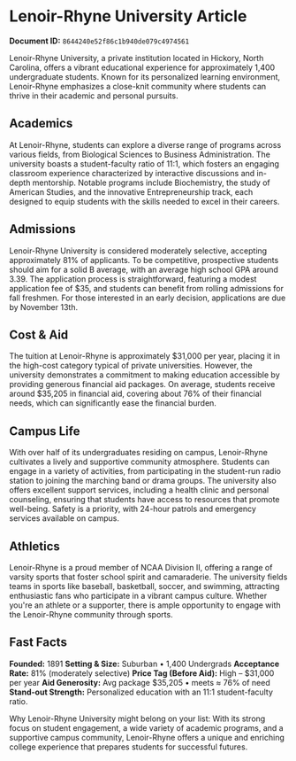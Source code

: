 # Lenoir-Rhyne University Article

**Document ID:** `8644240e52f86c1b940de079c4974561`

Lenoir-Rhyne University, a private institution located in Hickory, North Carolina, offers a vibrant educational experience for approximately 1,400 undergraduate students. Known for its personalized learning environment, Lenoir-Rhyne emphasizes a close-knit community where students can thrive in their academic and personal pursuits.

## Academics
At Lenoir-Rhyne, students can explore a diverse range of programs across various fields, from Biological Sciences to Business Administration. The university boasts a student-faculty ratio of 11:1, which fosters an engaging classroom experience characterized by interactive discussions and in-depth mentorship. Notable programs include Biochemistry, the study of American Studies, and the innovative Entrepreneurship track, each designed to equip students with the skills needed to excel in their careers.

## Admissions
Lenoir-Rhyne University is considered moderately selective, accepting approximately 81% of applicants. To be competitive, prospective students should aim for a solid B average, with an average high school GPA around 3.39. The application process is straightforward, featuring a modest application fee of $35, and students can benefit from rolling admissions for fall freshmen. For those interested in an early decision, applications are due by November 13th.

## Cost & Aid
The tuition at Lenoir-Rhyne is approximately $31,000 per year, placing it in the high-cost category typical of private universities. However, the university demonstrates a commitment to making education accessible by providing generous financial aid packages. On average, students receive around $35,205 in financial aid, covering about 76% of their financial needs, which can significantly ease the financial burden.

## Campus Life
With over half of its undergraduates residing on campus, Lenoir-Rhyne cultivates a lively and supportive community atmosphere. Students can engage in a variety of activities, from participating in the student-run radio station to joining the marching band or drama groups. The university also offers excellent support services, including a health clinic and personal counseling, ensuring that students have access to resources that promote well-being. Safety is a priority, with 24-hour patrols and emergency services available on campus.

## Athletics
Lenoir-Rhyne is a proud member of NCAA Division II, offering a range of varsity sports that foster school spirit and camaraderie. The university fields teams in sports like baseball, basketball, soccer, and swimming, attracting enthusiastic fans who participate in a vibrant campus culture. Whether you're an athlete or a supporter, there is ample opportunity to engage with the Lenoir-Rhyne community through sports.

## Fast Facts
**Founded:** 1891
**Setting & Size:** Suburban • 1,400 Undergrads
**Acceptance Rate:** 81% (moderately selective)
**Price Tag (Before Aid):** High – $31,000 per year
**Aid Generosity:** Avg package $35,205 • meets ≈ 76% of need
**Stand-out Strength:** Personalized education with an 11:1 student-faculty ratio.

Why Lenoir-Rhyne University might belong on your list: With its strong focus on student engagement, a wide variety of academic programs, and a supportive campus community, Lenoir-Rhyne offers a unique and enriching college experience that prepares students for successful futures.

